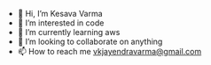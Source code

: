 - 👋 Hi, I’m Kesava Varma
- 👀 I’m interested in code
- 🌱 I’m currently learning aws
- 💞️ I’m looking to collaborate on anything 
- 📫 How to reach me vkjayendravarma@gmail.com

<!---
kesava14985/kesava14985 is a ✨ special ✨ repository because its `README.md` (this file) appears on your GitHub profile.
You can click the Preview link to take a look at your changes.
--->
